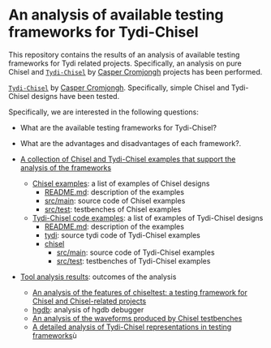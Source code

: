 # An analysis of available testing frameworks for Tydi-Chisel

This repository contains the results of an analysis of available testing frameworks for Tydi related projects. Specifically, an analysis on pure Chisel and [`Tydi-Chisel`](https://github.com/ccromjongh/Tydi-Chisel) by [Casper Cromjongh](https://github.com/ccromjongh) projects has been performed. 

[`Tydi-Chisel`](https://github.com/ccromjongh/Tydi-Chisel) by [Casper Cromjongh](https://github.com/ccromjongh).
 Specifically, simple Chisel and Tydi-Chisel designs have been tested.


Specifically, we are interested in the following questions:
- What are the available testing frameworks for Tydi-Chisel?
- What are the advantages and disadvantages of each framework?.

- [A collection of Chisel and Tydi-Chisel examples that support the analysis of the frameworks](examples)
  - [Chisel examples](examples/chisel-examples): a list of examples of Chisel designs
    - [README.md](examples/chisel-examples/README.md): description of the examples
    - [src/main](examples/chisel-examples/src/main): source code of Chisel examples
    - [src/test](examples/chisel-examples/src/chiseltest): testbenches of Chisel examples
  - [Tydi-Chisel code examples](examples/tydi-chisel-examples): a list of examples of Tydi-Chisel designs
    - [README.md](examples/tydi-chisel-examples/README.md): description of the examples
    - [tydi](examples/tydi-chisel-examples/tydi): source tydi code of Tydi-Chisel examples
    - [chisel](examples/tydi-chisel-examples/chisel)  
      - [src/main](examples/tydi-chisel-examples/chisel/src/main): source code of Tydi-Chisel examples
      - [src/test](examples/tydi-chisel-examples/chisel/src/test): testbenches of Tydi-Chisel examples
- [Tool analysis results](results): outcomes of the analysis
  - [An analysis of the features of chiseltest: a testing framework for Chisel and Chisel-related projects](results/chiseltest)
  - [hgdb](results/hgdb): analysis of hgdb debugger
  - [An analysis of the waveforms produced by Chisel testbenches](results/waveforms)
  - [A detailed analysis of Tydi-Chisel representations in testing frameworks](results/analysis-by-example)ù

